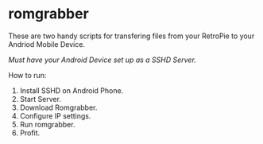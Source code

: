 # romgrabber

These are two handy scripts for transfering files from your RetroPie to your Andriod Mobile Device.

*Must have your Android Device set up as a SSHD Server.* 

How to run: 

1. Install SSHD on Android Phone.
2. Start Server. 
3. Download Romgrabber. 
4. Configure IP settings. 
5. Run romgrabber. 
6. Profit.  
